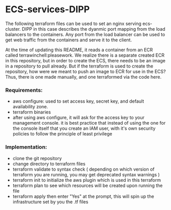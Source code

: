 # ECS-services-DIPP

The following terraform files can be used to set an nginx serving ecs-cluster.
DIPP in this case describes the dyanmic port mapping from the load balancers to the containers.
Any port from the load balancer can be used to get web traffic from the containers and serve it to the client.

At the time of updating this README, it reads a container from an ECR called terrawinchell:pleasework.
We realize there is a separate created ECR in this repository, but in order to create the ECS, there needs to be an image in a repository to pull already.
But if the terraform is used to create the repository, how were we meant to push an image to ECR for use in the ECS?
Thus, there is one made manually, and one terraformed via the code here.

### Requirements:
- aws configure: used to set access key, secret key, and default availability zone.
- terraform binaries
- after using aws configure, it will ask for the access key to your management console. it is best practice that instead of using the one for the console itself that you create an IAM user, with it's own security policies to follow the principle of least privilege

### Implementation:
- clone the git repository
- change directory to terraform files
- terraform validate to syntax check ( depending on which version of terraform you are running, you may get deprecated syntax warnings )
- terraform init to initialize the aws plugin which is used in this terraform
- terraform plan to see which resources will be created upon running the file
- terraform apply then enter "Yes" at the prompt, this will spin up the infrastructure set by you the .tf files
